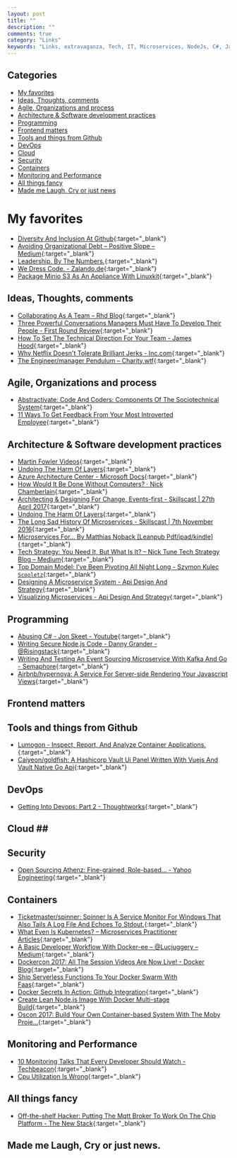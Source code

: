 ```yaml
---
layout: post
title: ""
description: ""
comments: true
category: "Links"
keywords: "Links, extravaganza, Tech, IT, Microservices, NodeJs, C#, Javascript, Solution architecture"
---
```


## Categories ##
* [My favorites](#favorites)
* [Ideas, Thoughts, comments](#ideas)
* [Agile, Organizations and process](#agile)
* [Architecture & Software development practices](#development)
* [Programming](#net)
* [Frontend matters](#web)
* [Tools and things from Github](#tools)
* [DevOps](#devops)
* [Cloud](#cloud)
* [Security](#security)
* [Containers](#containers)
* [Monitoring and Performance](#monitoring)
* [All things fancy](#buzz)
* [Made me Laugh, Cry or just news](#news)

# My favorites<a name="favorites"></a> #
* [Diversity And Inclusion At Github](https://diversity.github.com/){:target="_blank"}
* [Avoiding Organizational Debt – Positive Slope – Medium](https://medium.com/positiveslope/avoiding-organizational-debt-3e47760803a0){:target="_blank"}
* [Leadership. By The Numbers.](https://www.youtube.com/watch?v=3DogCty65L8&index=12&list=PLBzScQzZ83I_XNVXLzKPO00OiuWggaY1_){:target="_blank"}
* [We Dress Code. - Zalando.de](https://www.zalando.de/wedresscode/){:target="_blank"}
* [Package Minio S3 As An Appliance With Linuxkit](http://blog.alexellis.io/minio-linuxkit/){:target="_blank"}

## Ideas, Thoughts, comments <a name="ideas"></a> ##
* [Collaborating As A Team – Rhd Blog](https://developers.redhat.com/blog/2017/05/10/collaborating-as-a-team/){:target="_blank"}
* [Three Powerful Conversations Managers Must Have To Develop Their People - First Round Review](http://firstround.com/review/three-powerful-conversations-managers-must-have-to-develop-their-people/){:target="_blank"}
* [How To Set The Technical Direction For Your Team - James Hood](http://jlhood.com/how-to-set-team-technical-direction/){:target="_blank"}
* [Why Netflix Doesn't Tolerate Brilliant Jerks - Inc.com](https://www.inc.com/jim-schleckser/why-netflix-doesn-t-tolerate-brilliant-jerks.html){:target="_blank"}
* [The Engineer/manager Pendulum – Charity.wtf](https://charity.wtf/2017/05/11/the-engineer-manager-pendulum/){:target="_blank"}

## Agile, Organizations and process<a name="agile"></a> ##
* [Abstractivate: Code And Coders: Components Of The Sociotechnical System](http://blog.jessitron.com/2017/05/code-and-coders-components-of.html){:target="_blank"}
* [11 Ways To Get Feedback From Your Most Introverted Employee](https://m.signalvnoise.com/11-ways-to-get-feedback-from-your-most-introverted-employee-7a6317121b47){:target="_blank"}

## Architecture & Software development practices <a name="development"></a> ##
* [Martin Fowler Videos](https://martinfowler.com/videos.html#many-meanings-event){:target="_blank"}
* [Undoing The Harm Of Layers](https://nrkbeta.no/2017/04/29/undoing-the-harm-of-layers/?__s=amwwwz5judsp1dsfgko7){:target="_blank"}
* [Azure Architecture Center - Microsoft Docs](https://docs.microsoft.com/en-us/azure/architecture/){:target="_blank"}
* [How Would It Be Done Without Computers? · Nick Chamberlain](https://buildplease.com/pages/on-paper/){:target="_blank"}
* [Architecting & Designing For Change, Events-first - Skillscast | 27th April 2017](https://skillsmatter.com/skillscasts/9454-architecting-and-designing-for-change-events-first){:target="_blank"}
* [Undoing The Harm Of Layers](https://nrkbeta.no/2017/04/29/undoing-the-harm-of-layers/?__s=amwwwz5judsp1dsfgko7){:target="_blank"}
* [The Long Sad History Of Microservices - Skillscast | 7th November 2016](https://skillsmatter.com/skillscasts/8207-the-long-sad-history-of-microservices?__s=amwwwz5judsp1dsfgko7){:target="_blank"}
* [Microservices For… By Matthias Noback [Leanpub Pdf/ipad/kindle]](https://leanpub.com/microservices-for-everyone/?__s=amwwwz5judsp1dsfgko7){:target="_blank"}
* [Tech Strategy: You Need It, But What Is It? – Nick Tune Tech Strategy Blog – Medium](https://medium.com/nick-tune-tech-strategy-blog/tech-strategy-you-need-it-but-what-is-it-af292421e422?__s=amwwwz5judsp1dsfgko7){:target="_blank"}
* [Top Domain Model: I’ve Been Pivoting All Night Long - Szymon Kulec `Scooletz`](https://blog.scooletz.com/2017/05/08/top-domain-model-ive-been-pivoting-all-night-long/?__s=amwwwz5judsp1dsfgko7){:target="_blank"}
* [Designing A Microservice System - Api Design And Strategy](http://www.apiacademy.co/designing-a-system-of-microservices/){:target="_blank"}
* [Visualizing Microservices - Api Design And Strategy](http://www.apiacademy.co/visualizing-microservice-architecture/){:target="_blank"}

## Programming <a name="net"></a> ##
* [Abusing C# - Jon Skeet - Youtube](https://www.youtube.com/watch?v=JIlO_EebEQI){:target="_blank"}
* [Writing Secure Node.js Code - Danny Grander - @Risingstack](https://community.risingstack.com/writing-secure-node-js-code-danny-grander/){:target="_blank"}
* [Writing And Testing An Event Sourcing Microservice With Kafka And Go - Semaphore](https://semaphoreci.com/community/tutorials/writing-and-testing-an-event-sourcing-microservice-with-kafka-and-go){:target="_blank"}
* [Airbnb/hypernova: A Service For Server-side Rendering Your Javascript Views](https://github.com/airbnb/hypernova){:target="_blank"}

## Frontend matters <a name="web"></a> ##

## Tools and things from Github <a name="tools"></a> ##
* [Lumogon - Inspect, Report, And Analyze Container Applications.](https://lumogon.com/){:target="_blank"}
* [Caiyeon/goldfish: A Hashicorp Vault Ui Panel Written With Vuejs And Vault Native Go Api](https://github.com/Caiyeon/goldfish){:target="_blank"}

## DevOps<a name="devops"></a> ##
* [Getting Into Devops: Part 2 - Thoughtworks](https://www.thoughtworks.com/insights/blog/getting-devops-part-2){:target="_blank"}

## Cloud <a name="cloud"></a>##

## Security<a name="security"></a> ##
* [Open Sourcing Athenz: Fine-grained, Role-based... - Yahoo Engineering](https://yahooeng.tumblr.com/post/160481899076/open-sourcing-athenz-fine-grained-role-based){:target="_blank"}

## Containers <a name="containers"></a> ##
* [Ticketmaster/spinner: Spinner Is A Service Monitor For Windows That Also Tails A Log File And Echoes To Stdout.](https://github.com/Ticketmaster/spinner){:target="_blank"}
* [What Even Is Kubernetes? – Microservices Practitioner Articles](https://articles.microservices.com/what-even-is-kubernetes-1909b7bdda1c){:target="_blank"}
* [A Basic Developer Workflow With Docker-ee – @Lucjuggery – Medium](https://medium.com/lucjuggery/a-basic-developer-workflow-with-docker-ee-eb68bb1811b1){:target="_blank"}
* [Dockercon 2017: All The Session Videos Are Now Live! - Docker Blog](https://blog.docker.com/2017/05/dockercon-2017-session-videos-now-live/){:target="_blank"}
* [Ship Serverless Functions To Your Docker Swarm With Faas](https://finnian.io/blog/ship-serverless-functions-to-your-docker-swarm-with-faas/){:target="_blank"}
* [Docker Secrets In Action: Github Integration](http://blog.alexellis.io/swarm-secrets-in-action/){:target="_blank"}
* [Create Lean Node.js Image With Docker Multi-stage Build](https://hackernoon.com/create-lean-node-js-image-with-docker-multi-stage-build-252e927cbf3e){:target="_blank"}
* [Oscon 2017: Build Your Own Container-based System With The Moby Proje…](https://www.slideshare.net/chanezon/oscon-2017-build-your-own-containerbased-system-with-the-moby-project){:target="_blank"}

## Monitoring and Performance <a name="monitoring"></a> ##
* [10 Monitoring Talks That Every Developer Should Watch - Techbeacon](https://techbeacon.com/10-monitoring-talks-every-developer-should-watch){:target="_blank"}
* [Cpu Utilization Is Wrong](http://www.brendangregg.com/blog/2017-05-09/cpu-utilization-is-wrong.html){:target="_blank"}

## All things fancy <a name="buzz"></a> ##
* [Off-the-shelf Hacker: Putting The Mqtt Broker To Work On The Chip Platform - The New Stack](https://thenewstack.io/off-shelf-hacker-putting-mqtt-broker-work-chip-platform/){:target="_blank"}

## Made me Laugh, Cry or just news. <a name="news"></a> ##
